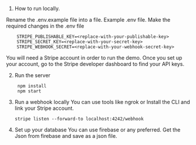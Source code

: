 1. How to run locally.
   
Rename the .env.example file into a file. 
Example .env  file.
Make the required changes in the .env file 
    
        STRIPE_PUBLISHABLE_KEY=<replace-with-your-publishable-key>
        STRIPE_SECRET_KEY=<replace-with-your-secret-key>
        STRIPE_WEBHOOK_SECRET=<replace-with-your-webhook-secret-key>

You will need a Stripe account in order to run the demo. Once you set up your account, go to the Stripe developer dashboard to find your API keys.


2. Run the server
   
        npm install
        npm start

4. Run a webhook locally
You can use tools like ngrok or
Install the CLI and link your Stripe account.

       stripe listen --forward-to localhost:4242/webhook

6. Set up your database
You can use firebase  or any preferred.
Get the Json from firebase and save as a json file. 
